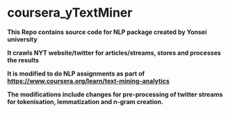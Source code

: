 # coursera_yTextMiner

**This Repo contains source code for NLP package created by Yonsei university**

**It crawls NYT website/twitter for articles/streams, stores and processes the results**

**It is modified to do NLP assignments as part of https://www.coursera.org/learn/text-mining-analytics**

**The modifications include changes for pre-processing of twitter streams for tokenisation, lemmatization and n-gram creation.**
